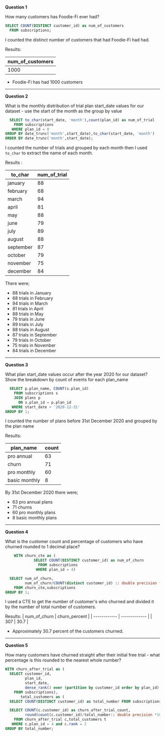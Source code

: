 **Question 1**

How many customers has Foodie-Fi ever had?

```sql
SELECT COUNT(DISTINCT customer_id) as num_of_customers
  FROM subscriptions;
```

I counted the distinct number of customers that had Foodie-Fi had had.

Results:

| num_of_customers |
| ---------------- |
| 1000             |

* Foodie-Fi has had 1000 customers

-------------------------------


**Question 2**

What is the monthly distribution of trial plan start_date values for our dataset - use the start of the month as the group by value

```sql
  SELECT to_char(start_date, 'month'),count(plan_id) as num_of_trial
    FROM subscriptions
   WHERE plan_id = 0
GROUP BY date_trunc('month',start_date),to_char(start_date, 'month')
ORDER BY date_trunc('month',start_date);
```

I counted the number of trials and grouped by each month then I used `to_char` to extract the name of each month.

Results :

| to_char   | num_of_trial |
| --------- | ------------ |
| january   | 88           |
| february  | 68           |
| march     | 94           |
| april     | 81           |
| may       | 88           |
| june      | 79           |
| july      | 89           |
| august    | 88           |
| september | 87           |
| october   | 79           |
| november  | 75           |
| december  | 84           |

There were;
* 88 trials in January
* 68 trials in February
* 94 trials in March
* 81 trials in April
* 88 trials in May
* 79 trials in June
* 89 trials in July 
* 88 trials in August
* 87 trials in September
* 79 trials in October
* 75 trials in November
* 84 trials in December

---------------------------------

**Question 3**

What plan start_date values occur after the year 2020 for our dataset? Show the breakdown by count of events for each plan_name

```sql
  SELECT p.plan_name, COUNT(s.plan_id)
    FROM subscriptions s
    JOIN plans p
      ON s.plan_id = p.plan_id
   WHERE start_date > '2020-12-31'
GROUP BY 1;
```
I counted the number of plans before 31st December 2020 and grouped by the plan name

Results:

| plan_name     | count |
| ------------- | ----- |
| pro annual    | 63    |
| churn         | 71    |
| pro monthly   | 60    |
| basic monthly | 8     |

By 31st December 2020 there were;

* 63 pro annual plans 
* 71 churns
* 60 pro monthly plans
* 8 basic monthly plans

----------------------------------

**Question 4**

What is the customer count and percentage of customers who have churned rounded to 1 decimal place?

```sql
    WITH churn_cte as (
             SELECT COUNT(DISTINCT customer_id) as num_of_churn
               FROM subscriptions
              WHERE plan_id = 4)

  SELECT num_of_churn, 
         num_of_churn/COUNT(distinct customer_id) :: double precision *100 as churn_percent
    FROM churn_cte,subscriptions
GROUP BY 1;
```
I used a CTE to get the number of customer's who churned and divided it by the number of total number of customers. 

Results:
| num_of_churn | churn_percent |
| ------------ | ------------- |
| 307          | 30.7          |

* Approximately 30.7 percent of the customers churned.

---------------------------------------------------

**Question 5**

How many customers have churned straight after their initial free trial - what percentage is this rounded to the nearest whole number?

```sql
WITH churn_after_trial as (
  SELECT customer_id,
         plan_id,
         start_date,
         dense_rank() over (partition by customer_id order by plan_id) as rank
    FROM subscriptions),
       total_customers as (
  SELECT COUNT(DISTINCT customer_id) as total_number FROM subscriptions)

  SELECT COUNT(c.customer_id) as churn_after_trial_count, 
         round(count(c.customer_id)/total_number:: double precision *100) as percentage_of_total
    FROM churn_after_trial c,total_customers t
   WHERE c.plan_id = 4 and c.rank = 2
GROUP BY total_number;
```














